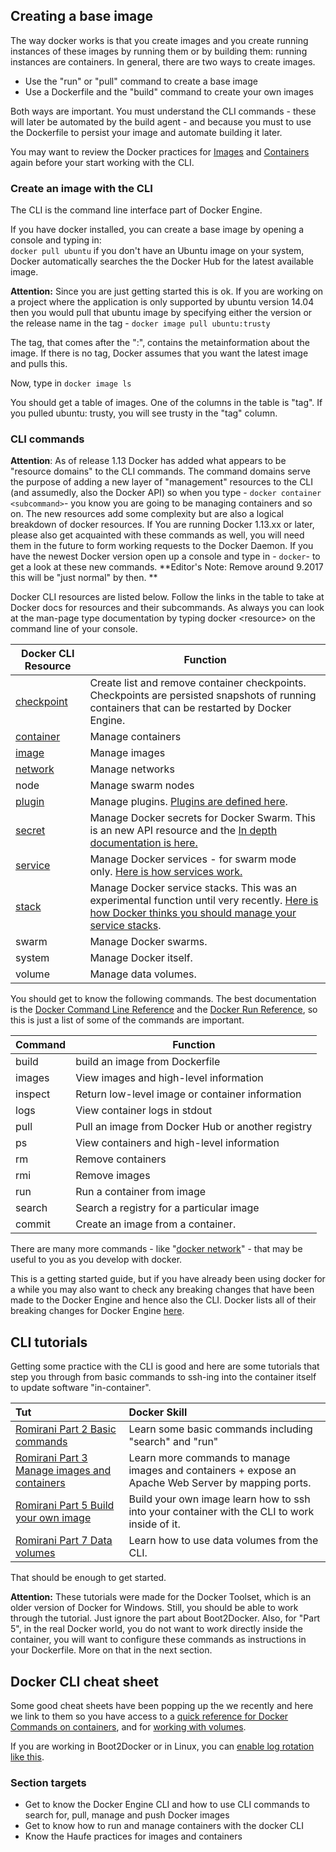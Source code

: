 ## Creating a base image

The way docker works is that you create images and you create running instances of these images by running them or by building them: running instances are containers. In general, there are two ways to create images.

* Use the "run" or "pull" command to create a base image
* Use a Dockerfile and the "build" command to create your own images

Both ways are important. You must understand the CLI commands - these will later be automated by the build agent - and because you must to use the Dockerfile to persist your image and automate building it later.

You may want to review the Docker practices for [Images](/DockerImage.md) and [Containers](/DockerContainer.md) again before your start working with the CLI.

### Create an image with the CLI

The CLI is the command line interface part of Docker Engine.

If you have docker installed, you can create a base image by opening a console and typing in:  
`docker pull ubuntu` if you don't have an Ubuntu image on your system, Docker automatically searches the the Docker Hub for the latest available image.

**Attention:** Since you are just getting started this is ok. If you are working on a project where the application is only supported by ubuntu version 14.04 then you would pull that ubuntu image by specifying either the version or the release name in the tag - `docker image pull ubuntu:trusty`

The tag, that comes after the ":", contains the metainformation about the image. If there is no tag, Docker assumes that you want the latest image and pulls this.

Now, type in `docker image ls`

You should get a table of images. One of the columns in the table is "tag". If you pulled ubuntu: trusty, you will see trusty in the "tag" column.

### CLI commands

**Attention**: As of release 1.13 Docker has added what appears to be "resource domains" to the CLI commands. The command domains serve the purpose of adding a new layer of "management" resources to the CLI \(and assumedly, also the Docker API\) so when you type  - `docker container <subcommand>`- you know you are going to be managing containers and so on. The new resources add some complexity but are also a logical breakdown of docker resources. If You are running Docker 1.13.xx or later, please also get acquainted with these commands as well, you will need them in the future to form working requests to the Docker Daemon. If you have the newest Docker version open up a console and type in - `docker`- to get a look at these new commands. **Editor's Note: Remove around 9.2017 this will be "just normal" by then. **

Docker CLI resources are listed below. Follow the links in the table to take at Docker docs for resources and their subcommands. As always you can look at the man-page type documentation by typing docker &lt;resource&gt; on the command line of your console.

| Docker CLI Resource | Function |
| --- | --- |
| [checkpoint](https://docs.docker.com/engine/reference/commandline/checkpoint/) | Create list and remove container checkpoints. Checkpoints are persisted snapshots of running containers that can be restarted by Docker Engine. |
| [container](https://docs.docker.com/engine/reference/commandline/container/) | Manage containers |
| [image](https://docs.docker.com/engine/reference/commandline/image/) | Manage  images |
| [network](https://docs.docker.com/engine/reference/commandline/network/) | Manage networks |
| node | Manage swarm nodes |
| [plugin](https://docs.docker.com/engine/reference/commandline/plugin/) | Manage plugins. [Plugins are defined here](https://docs.docker.com/engine/extend/plugin_api/). |
| [secret](https://docs.docker.com/engine/reference/commandline/secret/) | Manage Docker secrets for Docker Swarm. This is an new API resource and the [In depth documentation is here.](https://docs.docker.com/engine/swarm/secrets/) |
| [service](https://docs.docker.com/engine/reference/commandline/service/) | Manage Docker services - for swarm mode only. [Here is how services work.](https://docs.docker.com/engine/swarm/how-swarm-mode-works/services/) |
| [stack](https://docs.docker.com/engine/reference/commandline/stack/) | Manage Docker service stacks. This was an experimental function until very recently. [Here is how Docker thinks you should manage your service stacks](https://docs.docker.com/docker-cloud/apps/stacks/). |
| swarm | Manage Docker swarms. |
| system | Manage Docker itself. |
| volume | Manage data volumes. |

You should get to know the following commands. The best documentation is the [Docker Command Line Reference](https://docs.docker.com/engine/reference/commandline/) and the [Docker Run Reference](https://docs.docker.com/engine/reference/run/), so this is just a list of some of the commands are important.

| Command | Function |
| --- | --- |
| build | build an image from Dockerfile |
| images | View images and high-level information |
| inspect | Return low-level image or container information |
| logs | View container logs in stdout |
| pull | Pull an image from Docker Hub or another registry |
| ps | View containers and high-level information |
| rm | Remove containers |
| rmi | Remove images |
| run | Run a container from image |
| search | Search a registry for a particular image |
| commit | Create an image from a container.  |

There are many more commands - like "[docker network](https://docs.docker.com/engine/userguide/networking/)" - that may be useful to you as you develop with docker.

This is a getting started guide, but if you have already been using docker for a while you may also want to check any breaking changes that have been made to the Docker Engine and hence also the CLI. Docker lists all of their breaking changes for Docker Engine [here](https://docs.docker.com/engine/breaking_changes/).

## CLI tutorials

Getting some practice with the CLI is good and here are some tutorials that step you through from basic commands to ssh-ing into the container itself to update software "in-container".

| Tut | Docker Skill |
| :--- | :--- |
| [Romirani Part 2 Basic commands](https://rominirani.com/docker-tutorial-series-part-2-basic-commands-baaf70807fd3#.4et5fzv52) | Learn some basic commands including "search" and "run" |
| [Romirani Part 3 Manage images and containers](https://rominirani.com/docker-tutorial-series-part-3-more-on-images-and-containers-68ce7a026fc1#.81u5vtrpt) | Learn more commands to manage images and containers + expose an Apache Web Server by mapping ports. |
| [Romirani Part 5 Build your own image](https://rominirani.com/docker-tutorial-series-part-5-building-your-own-docker-images-b4a448b44afc#.1mip1x4as) | Build your own image learn how to ssh into your container with the CLI to work inside of it. |
| [Romirani Part 7 Data volumes](https://rominirani.com/docker-tutorial-series-part-7-data-volumes-93073a1b5b72#.mgwgl2c5b) | Learn how to use data volumes from the CLI. |

That should be enough to get started.

**Attention:** These tutorials were made for the Docker Toolset, which is an older version of Docker for Windows. Still, you should be able to work through the tutorial. Just ignore the part about Boot2Docker. Also, for "Part 5", in the real Docker world, you do not want to work directly inside the container, you will want to configure these commands as instructions in your Dockerfile. More on that in the next section.

## Docker CLI cheat sheet

Some good cheat sheets have been popping up the we recently and here we link to them so you have access to a [quick reference for Docker Commands on containers](http://docker.jens-piegsa.com/#running-containers), and for [working with volumes](http://docker.jens-piegsa.com/#using-volumes).

If you are working in Boot2Docker or in Linux, you can [enable log rotation like this](http://docker.jens-piegsa.com/#logging).

### Section targets

* Get to know the Docker Engine CLI and how to use CLI commands to search for, pull, manage and push Docker images 
* Get to know how to run and manage containers with the docker CLI
* Know the Haufe practices for images and containers



